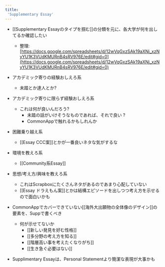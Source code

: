 ```yaml
---
title:
 'Supplementary Essay'
---
```


- [[Supplementary Essayのタイプを掴む]]の分類を元に、各大学が何を出してるか確認したい
    - 整理: [https://docs.google.com/spreadsheets/d/12wVqGxzSAk19aXNj_xzNyYU1K3VUdKMURnB4sRV976E/edit#gid=0](https://docs.google.com/spreadsheets/d/12wVqGxzSAk19aXNj_xzNyYU1K3VUdKMURnB4sRV976E/edit#gid=0)

- アカデミック寄りの経験おしえろ系
    - 未踏とか達人とか?
- アカデミック寄りに限らず経験おしえろ系
    - これは何が良いんだろう?
        - 未踏の話がいけそうなものであれば、それで良い ?
        - CommonAppで触れるかもしれんか

- 困難乗り越え系
    - [[Essay CCC案]]とかが一番良いネタな気がするな

- 環境を教えろ系
    - [[Community系Essay]]
- 思想/考え方/興味を教えろ系
    - これはScrapboxにたくさんネタがあるのであまり心配していない
    - [[Essay ドラえもん案]]とかは結構エピソードを出しつつ考え方を示せるので面白いかも

- CommonAppでカバーできていない[[海外大出願物の全体像のデザイン]]の要素を、Suppで書くべき
    - 何が示せてないか
        - [[新しい発見を好む性格]]
        - [[多分野の考え方を知る]]
        - [[階層高い事を考えたくなりがち]]
        - [[生き急ぐ必要はない]]

- Supplimentary Essayは、Personal Statementより簡潔な表現が大事かも
